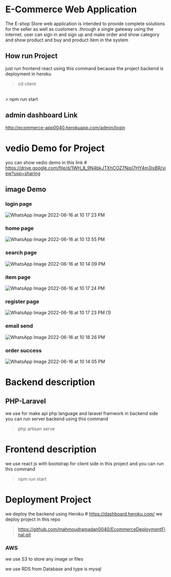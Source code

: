 #  E-Commerce Web Application
The E-shop Store web application is intended to provide complete solutions for the seller as well as customers .through a single gateway using the internet.
user can sign in and sign up  and make order and show category and show product and buy and product item in the system 
## How run Project 
just run frontend react using this command because the project backend is deployment in heroku <br>
> cd client 
<br>
> npm run start 

## admin dashboard Link 
 http://ecommerce-app0040.herokuapp.com/admin/login
# vedio Demo for Project 
you can show vedio demo in this link #
https://drive.google.com/file/d/1WH_8_9N4bkJTXhCOZ7NjpI7HY4m3IxBR/view?usp=sharing


## image Demo 
### login page 
![WhatsApp Image 2022-06-16 at 10 17 23 PM](https://user-images.githubusercontent.com/95087747/174159791-24fb199b-e93b-440a-b2ed-2d9df8ec16c1.jpeg)
### home page 
![WhatsApp Image 2022-06-16 at 10 13 55 PM](https://user-images.githubusercontent.com/95087747/174159990-ee7f9579-fdf0-4e0d-b02f-4f470062bb66.jpeg)

### search page 
![WhatsApp Image 2022-06-16 at 10 14 09 PM](https://user-images.githubusercontent.com/95087747/174159832-ce3ffe4c-e0a1-4805-a077-9d709dbb283c.jpeg)
### item page 
![WhatsApp Image 2022-06-16 at 10 17 24 PM](https://user-images.githubusercontent.com/95087747/174160041-afedfb2d-d4f3-4d12-bb9a-61aff7c16cb6.jpeg)
### register page 
![WhatsApp Image 2022-06-16 at 10 17 23 PM (1)](https://user-images.githubusercontent.com/95087747/174160076-7775741c-037e-4152-96fe-d350c805726e.jpeg)
### email send 
![WhatsApp Image 2022-06-16 at 10 18 26 PM](https://user-images.githubusercontent.com/95087747/174160116-d9254594-82d2-4ac7-b13e-5d47faa56cda.jpeg)
### order success 
![WhatsApp Image 2022-06-16 at 10 14 05 PM](https://user-images.githubusercontent.com/95087747/174160160-cde84609-1299-4dca-aa97-4488cff871ff.jpeg)

# Backend description
## PHP-Laravel
we use for make api php language and laravel framwork in backend side 
you can run server backend using this command 
 > php artisan serve 

# Frontend description

we use react js with bootstrap for client side in this project 
and you can run this command 
 > npm run start 


# Deployment Project 
we deploy the backend using Heroku #
https://dashboard.heroku.com/
we deploy project in this repo 
 > https://github.com/mahmoudramadan0040/EcommerceDeploymentFinal.git
### AWS
we use S3 to store any image or files <br> 

we use RDS from Database and type is mysql 

























